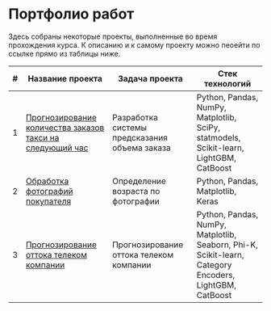 # Портфолио работ

Здесь собраны некоторые проекты, выполненные во время прохождения курса. 
К описанию и к самому проекту можно пеоейти по ссылке прямо из таблицы ниже.

| #   | Название проекта                                                                     | Задача проекта                                 | Стек технологий                                                                                        |
|-----|--------------------------------------------------------------------------------------|------------------------------------------------|--------------------------------------------------------------------------------------------------------|
| 1   | [Прогнозирование количества заказов такси на следующий час](/forecast-ordering-taxi) | Разработка системы предсказания объема заказа  | Python, Pandas, NumPy, Matplotlib, SciPy, statmodels, Scikit-learn, LightGBM, CatBoost                 |
| 2   | [Обработка фотографий покупателя](/customer-age)                                     | Определение возраста по фотографии             | Python, Pandas, Matplotlib, Keras                                                                      |
| 3   | [Прогнозирование оттока телеком компании](/telecom-customer-churn)                   | Прогнозирование оттока телеком компании        | Python, Pandas, NumPy, Matplotlib, Seaborn, Phi-K, Scikit-learn, Category Encoders, LightGBM, CatBoost |